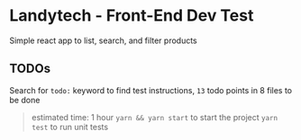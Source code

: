 # Landytech - Front-End Dev Test

Simple react app to list, search, and filter products

## TODOs

Search for `todo:` keyword to find test instructions, `13` todo points in 8 files to be done

> estimated time: 1 hour
> `yarn && yarn start` to start the project
> `yarn test` to run unit tests
